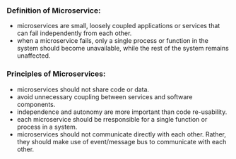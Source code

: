### Definition of Microservice:
- microservices are small, loosely coupled applications or services that can fail independently from each other.
- when a microservice fails, only a single process or function in the system should become unavailable, while the rest of the system remains unaffected.

### Principles of Microservices:
- microservices should not share code or data.
- avoid unnecessary coupling between services and software components.
- independence and autonomy are more important than code re-usability.
- each microservice should be rresponsible for a single function or process in a system.
- microservices should not communicate directly with each other. Rather, they should make use of event/message bus to communicate with each other.
